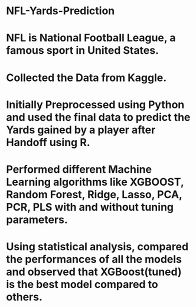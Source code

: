 # NFL-Yards-Prediction
# NFL is National Football League, a famous sport in United States. 
# Collected the Data from Kaggle.
# Initially Preprocessed using Python and used the final data to predict the Yards gained by a player after Handoff using R.
# Performed different Machine Learning algorithms like XGBOOST, Random Forest, Ridge, Lasso, PCA, PCR, PLS with and without tuning parameters.
# Using statistical analysis, compared the performances of all the models and observed that XGBoost(tuned) is the best model compared to others.
